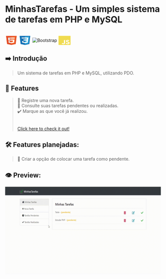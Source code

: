 # MinhasTarefas - Um simples sistema de tarefas em PHP e MySQL
<div style="display: inline_block"><br>
  
  <img align="center" alt="HTML" height="30" width="40" src="https://raw.githubusercontent.com/devicons/devicon/master/icons/html5/html5-original.svg">
  <img align="center" alt="CSS" height="30" width="40" src="https://raw.githubusercontent.com/devicons/devicon/master/icons/css3/css3-original.svg">
  <img align="center" alt="Bootstrap" height="30" width="40" src="https://cdn.jsdelivr.net/gh/devicons/devicon/icons/bootstrap/bootstrap-plain-wordmark.svg">
  <img align="center" alt="Javascript" height="30" width="40" src="https://raw.githubusercontent.com/devicons/devicon/master/icons/javascript/javascript-plain.svg">
</div>

## ➡️ Introdução

> Um sistema de tarefas em PHP e MySQL, utilizando PDO.


## 🔎 Features

> 💸 Registre uma nova tarefa. <br>👀 Consulte suas tarefas pendentes ou realizadas.<br>✔️ Marque as que você já realizou.<br>
<br/><br/>
<a href="https://felipepaluco.github.io/Expense-Management-App/">Click here to check it out!</a>

## 🛠 Features planejadas:

> 📃 Criar a opção de colocar uma tarefa como pendente.

## 👁️ Preview:

![](tarefasapp.gif)

